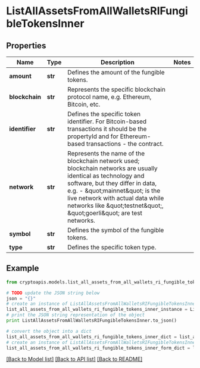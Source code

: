 # ListAllAssetsFromAllWalletsRIFungibleTokensInner


## Properties
Name | Type | Description | Notes
------------ | ------------- | ------------- | -------------
**amount** | **str** | Defines the amount of the fungible tokens. | 
**blockchain** | **str** | Represents the specific blockchain protocol name, e.g. Ethereum, Bitcoin, etc. | 
**identifier** | **str** | Defines the specific token identifier. For Bitcoin-based transactions it should be the propertyId and for Ethereum-based transactions - the contract. | 
**network** | **str** | Represents the name of the blockchain network used; blockchain networks are usually identical as technology and software, but they differ in data, e.g. - \&quot;mainnet\&quot; is the live network with actual data while networks like \&quot;testnet\&quot;, \&quot;goerli\&quot; are test networks. | 
**symbol** | **str** | Defines the symbol of the fungible tokens. | 
**type** | **str** | Defines the specific token type. | 

## Example

```python
from cryptoapis.models.list_all_assets_from_all_wallets_ri_fungible_tokens_inner import ListAllAssetsFromAllWalletsRIFungibleTokensInner

# TODO update the JSON string below
json = "{}"
# create an instance of ListAllAssetsFromAllWalletsRIFungibleTokensInner from a JSON string
list_all_assets_from_all_wallets_ri_fungible_tokens_inner_instance = ListAllAssetsFromAllWalletsRIFungibleTokensInner.from_json(json)
# print the JSON string representation of the object
print ListAllAssetsFromAllWalletsRIFungibleTokensInner.to_json()

# convert the object into a dict
list_all_assets_from_all_wallets_ri_fungible_tokens_inner_dict = list_all_assets_from_all_wallets_ri_fungible_tokens_inner_instance.to_dict()
# create an instance of ListAllAssetsFromAllWalletsRIFungibleTokensInner from a dict
list_all_assets_from_all_wallets_ri_fungible_tokens_inner_form_dict = list_all_assets_from_all_wallets_ri_fungible_tokens_inner.from_dict(list_all_assets_from_all_wallets_ri_fungible_tokens_inner_dict)
```
[[Back to Model list]](../README.md#documentation-for-models) [[Back to API list]](../README.md#documentation-for-api-endpoints) [[Back to README]](../README.md)


